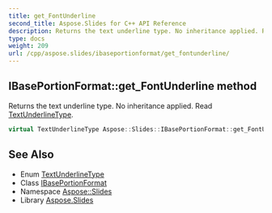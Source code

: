 ```yaml
---
title: get_FontUnderline
second_title: Aspose.Slides for C++ API Reference
description: Returns the text underline type. No inheritance applied. Read TextUnderlineType.
type: docs
weight: 209
url: /cpp/aspose.slides/ibaseportionformat/get_fontunderline/
---
```

## IBasePortionFormat::get_FontUnderline method


Returns the text underline type. No inheritance applied. Read [TextUnderlineType](../../textunderlinetype/).

```cpp
virtual TextUnderlineType Aspose::Slides::IBasePortionFormat::get_FontUnderline()=0
```

## See Also

* Enum [TextUnderlineType](../../textunderlinetype/)
* Class [IBasePortionFormat](../)
* Namespace [Aspose::Slides](../../)
* Library [Aspose.Slides](../../../)
